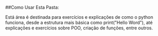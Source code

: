 ##Como Usar Esta Pasta:

Está área é destinada para exercícios e explicações de como o python funciona, desde a estrutura mais básica como print("Hello Word"), até explicações e exercícios sobre POO, criação de funções, entre outros.
